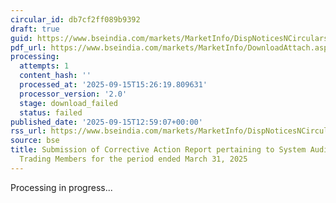 ```yaml
---
circular_id: db7cf2ff089b9392
draft: true
guid: https://www.bseindia.com/markets/MarketInfo/DispNoticesNCirculars.aspx?Noticeid={1FE9DD21-93B1-4ADA-9D92-1FD5541E92C7}&noticeno=20250915-52&dt=09/15/2025&icount=52&totcount=66&flag=0
pdf_url: https://www.bseindia.com/markets/MarketInfo/DownloadAttach.aspx?id=20250915-52&attachedId=
processing:
  attempts: 1
  content_hash: ''
  processed_at: '2025-09-15T15:26:19.809631'
  processor_version: '2.0'
  stage: download_failed
  status: failed
published_date: '2025-09-15T12:59:07+00:00'
rss_url: https://www.bseindia.com/markets/MarketInfo/DispNoticesNCirculars.aspx?Noticeid={1FE9DD21-93B1-4ADA-9D92-1FD5541E92C7}&noticeno=20250915-52&dt=09/15/2025&icount=52&totcount=66&flag=0
source: bse
title: Submission of Corrective Action Report pertaining to System Audit Report of
  Trading Members for the period ended March 31, 2025
---
```


Processing in progress...